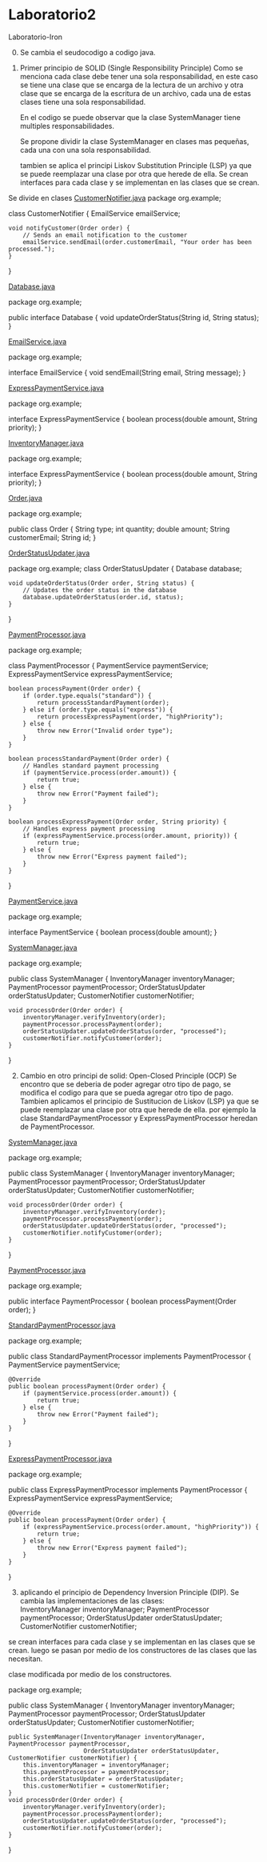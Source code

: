 # Laboratorio2
Laboratorio-Iron

0. Se cambia el seudocodigo a codigo java.


1. Primer principio de SOLID (Single Responsibility Principle)
   Como se menciona cada clase debe tener una sola responsabilidad, 
   en este caso se tiene una clase que se encarga de la lectura de un archivo y otra clase que se encarga de la escritura de un archivo, 
   cada una de estas clases tiene una sola responsabilidad.  

   En el codigo se puede observar que la clase SystemManager tiene multiples responsabilidades.

    Se propone dividir la clase SystemManager en clases mas pequeñas, cada una con una sola responsabilidad.
   
   tambien se aplica el principi Liskov Substitution Principle (LSP) ya que se puede reemplazar una clase por otra que herede de ella.
   Se crean interfaces para cada clase y se implementan en las clases que se crean. 

 Se divide en clases
[CustomerNotifier.java](src%2Fmain%2Fjava%2Forg%2Fexample%2FCustomerNotifier.java)
package org.example;

class CustomerNotifier {
EmailService emailService;

    void notifyCustomer(Order order) {
        // Sends an email notification to the customer
        emailService.sendEmail(order.customerEmail, "Your order has been processed.");
    }
}



[Database.java](src%2Fmain%2Fjava%2Forg%2Fexample%2FDatabase.java)

package org.example;

public interface Database {
void updateOrderStatus(String id, String status);
}


[EmailService.java](src%2Fmain%2Fjava%2Forg%2Fexample%2FEmailService.java)

package org.example;

interface EmailService {
void sendEmail(String email, String message);
}


[ExpressPaymentService.java](src%2Fmain%2Fjava%2Forg%2Fexample%2FExpressPaymentService.java)

package org.example;

interface ExpressPaymentService {
boolean process(double amount, String priority);
}

[InventoryManager.java](src%2Fmain%2Fjava%2Forg%2Fexample%2FInventoryManager.java)

package org.example;

interface ExpressPaymentService {
boolean process(double amount, String priority);
}

[Order.java](src%2Fmain%2Fjava%2Forg%2Fexample%2FOrder.java)

package org.example;

public class Order {
String type;
int quantity;
double amount;
String customerEmail;
String id;
}

[OrderStatusUpdater.java](src%2Fmain%2Fjava%2Forg%2Fexample%2FOrderStatusUpdater.java)

package org.example;
class OrderStatusUpdater {
Database database;

    void updateOrderStatus(Order order, String status) {
        // Updates the order status in the database
        database.updateOrderStatus(order.id, status);
    }
}

[PaymentProcessor.java](src%2Fmain%2Fjava%2Forg%2Fexample%2FPaymentProcessor.java)

package org.example;

class PaymentProcessor {
PaymentService paymentService;
ExpressPaymentService expressPaymentService;

    boolean processPayment(Order order) {
        if (order.type.equals("standard")) {
            return processStandardPayment(order);
        } else if (order.type.equals("express")) {
            return processExpressPayment(order, "highPriority");
        } else {
            throw new Error("Invalid order type");
        }
    }

    boolean processStandardPayment(Order order) {
        // Handles standard payment processing
        if (paymentService.process(order.amount)) {
            return true;
        } else {
            throw new Error("Payment failed");
        }
    }

    boolean processExpressPayment(Order order, String priority) {
        // Handles express payment processing
        if (expressPaymentService.process(order.amount, priority)) {
            return true;
        } else {
            throw new Error("Express payment failed");
        }
    }
}


[PaymentService.java](src%2Fmain%2Fjava%2Forg%2Fexample%2FPaymentService.java)

package org.example;

interface PaymentService {
boolean process(double amount);
}

[SystemManager.java](src%2Fmain%2Fjava%2Forg%2Fexample%2FSystemManager.java)

package org.example;

public class SystemManager {
InventoryManager inventoryManager;
PaymentProcessor paymentProcessor;
OrderStatusUpdater orderStatusUpdater;
CustomerNotifier customerNotifier;

    void processOrder(Order order) {
        inventoryManager.verifyInventory(order);
        paymentProcessor.processPayment(order);
        orderStatusUpdater.updateOrderStatus(order, "processed");
        customerNotifier.notifyCustomer(order);
    }
}

2. Cambio en otro principi de solid: Open-Closed Principle (OCP)
Se encontro que se deberia de poder agregar otro tipo de pago, se modifica el codigo para que se pueda agregar otro tipo de pago.
Tambien aplicamos el principio de Sustitucion de Liskov (LSP) ya que se puede reemplazar una clase por otra que herede de ella.
por ejemplo la clase StandardPaymentProcessor y ExpressPaymentProcessor heredan de PaymentProcessor.

[SystemManager.java](src%2Fmain%2Fjava%2Forg%2Fexample%2FSystemManager.java)

package org.example;

public class SystemManager {
InventoryManager inventoryManager;
PaymentProcessor paymentProcessor;
OrderStatusUpdater orderStatusUpdater;
CustomerNotifier customerNotifier;

    void processOrder(Order order) {
        inventoryManager.verifyInventory(order);
        paymentProcessor.processPayment(order);
        orderStatusUpdater.updateOrderStatus(order, "processed");
        customerNotifier.notifyCustomer(order);
    }
}


[PaymentProcessor.java](src%2Fmain%2Fjava%2Forg%2Fexample%2FPaymentProcessor.java)

package org.example;

public interface PaymentProcessor {
boolean processPayment(Order order);
}


[StandardPaymentProcessor.java](src%2Fmain%2Fjava%2Forg%2Fexample%2FStandardPaymentProcessor.java)

package org.example;

public class StandardPaymentProcessor implements PaymentProcessor {
PaymentService paymentService;

    @Override
    public boolean processPayment(Order order) {
        if (paymentService.process(order.amount)) {
            return true;
        } else {
            throw new Error("Payment failed");
        }
    }
}

[ExpressPaymentProcessor.java](src%2Fmain%2Fjava%2Forg%2Fexample%2FExpressPaymentProcessor.java)

package org.example;

public class ExpressPaymentProcessor implements PaymentProcessor {
ExpressPaymentService expressPaymentService;

    @Override
    public boolean processPayment(Order order) {
        if (expressPaymentService.process(order.amount, "highPriority")) {
            return true;
        } else {
            throw new Error("Express payment failed");
        }
    }
}




3. aplicando el principio de Dependency Inversion Principle (DIP).
   Se cambia las implementaciones de las clases:     
   InventoryManager inventoryManager;
   PaymentProcessor paymentProcessor;
   OrderStatusUpdater orderStatusUpdater;
   CustomerNotifier customerNotifier;
   
se crean interfaces para cada clase y se implementan en las clases que se crean. luego se pasan por medio de los constructores de las clases que las necesitan.

clase modificada por medio de los constructores.

package org.example;

public class SystemManager {
InventoryManager inventoryManager;
PaymentProcessor paymentProcessor;
OrderStatusUpdater orderStatusUpdater;
CustomerNotifier customerNotifier;


    public SystemManager(InventoryManager inventoryManager, PaymentProcessor paymentProcessor,
                         OrderStatusUpdater orderStatusUpdater, CustomerNotifier customerNotifier) {
        this.inventoryManager = inventoryManager;
        this.paymentProcessor = paymentProcessor;
        this.orderStatusUpdater = orderStatusUpdater;
        this.customerNotifier = customerNotifier;
    }
    void processOrder(Order order) {
        inventoryManager.verifyInventory(order);
        paymentProcessor.processPayment(order);
        orderStatusUpdater.updateOrderStatus(order, "processed");
        customerNotifier.notifyCustomer(order);
    }
}


